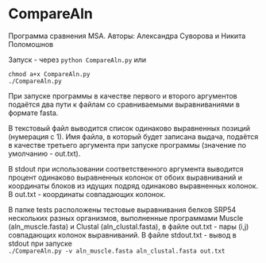 # CompareAln

Программа сравнения MSA. Авторы: Александра Суворова и Никита Поломошнов

Запуск - через `python CompareAln.py` или 

`chmod a+x CompareAln.py`<br/>
`./CompareAln.py`

При запуске программы в качестве первого и второго аргументов подаётся два пути
к файлам со сравниваемыми выравниваниями в формате fasta.

В текстовый файл выводится список одинаково выравненных позиций (нумерация с 1).
Имя файла, в который будет записана выдача, подаётся в качестве третьего
аргумента при запуске программы (значение по умолчанию - out.txt).

В stdout при использовании соответственного аргумента выводится процент одинаково выравненных колонок от обоих выравниваний
и координаты блоков из идущих подряд одинаково выравненных колонок. В out.txt - координаты совпадающих колонок.

В папке tests расположены тестовые выравнивания белков SRP54 нескольких разных организмов, выполненные программами Muscle (aln_muscle.fasta) и Clustal (aln_clustal.fasta), в файле out.txt - пары (i,j) совпадающих колонок выравниваний. 
В файле stdout.txt - вывод в stdout при запуске<br/>
`./CompareAln.py -v aln_muscle.fasta aln_clustal.fasta out.txt`
